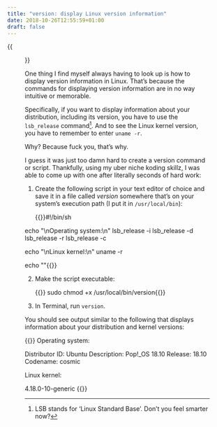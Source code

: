 ```yaml
---
title: "version: display Linux version information"
date: 2018-10-26T12:55:59+01:00
draft: false
---
```


{{<figure src="version.png" alt="Screenshot of my simple version script running in Terminal. The information displayed is recreated at the end of this post." caption="The dark art of displaying Linux version information.">}}

One thing I find myself always having to look up is how to display version information in Linux. That’s because the commands for displaying version information are in no way intuitive or memorable.

Specifically, if you want to display information about your distribution, including its version, you have to use the `lsb_release` command[^1]. And to see the Linux kernel version, you have to remember to enter `uname -r`.

Why? Because fuck you, that’s why.

I guess it was just too damn hard to create a version command or script. Thankfully, using my uber niche koding skillz, I was able to come up with one after literally seconds of hard work:

1. Create the following script in your text editor of choice and save it in a file called _version_ somewhere that’s on your system’s execution path (I put it in `/usr/local/bin`):

    {{<highlight bash>}}#!/bin/sh

echo "\nOperating system:\n"
lsb_release -i
lsb_release -d
lsb_release -r
lsb_release -c

echo "\nLinux kernel:\n"
uname -r

echo ""{{</highlight>}}

2. Make the script executable:

    {{<highlight bash>}}
sudo chmod +x /usr/local/bin/version{{</highlight>}}

3. In Terminal, run `version`.

You should see output similar to the following that displays information about your distribution and kernel versions:

{{<highlight bash>}}
Operating system:

Distributor ID:	Ubuntu
Description:	Pop!_OS 18.10
Release:	18.10
Codename:	cosmic

Linux kernel:

4.18.0-10-generic
{{</highlight>}}

[^1]: LSB stands for ‘Linux Standard Base’. Don’t you feel smarter now?